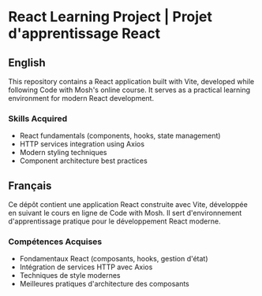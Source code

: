 # React Learning Project | Projet d'apprentissage React

## English
This repository contains a React application built with Vite, developed while following Code with Mosh's online course. It serves as a practical learning environment for modern React development.

### Skills Acquired
- React fundamentals (components, hooks, state management)
- HTTP services integration using Axios
- Modern styling techniques
- Component architecture best practices

## Français
Ce dépôt contient une application React construite avec Vite, développée en suivant le cours en ligne de Code with Mosh. Il sert d'environnement d'apprentissage pratique pour le développement React moderne.

### Compétences Acquises
- Fondamentaux React (composants, hooks, gestion d'état)
- Intégration de services HTTP avec Axios
- Techniques de style modernes
- Meilleures pratiques d'architecture des composants